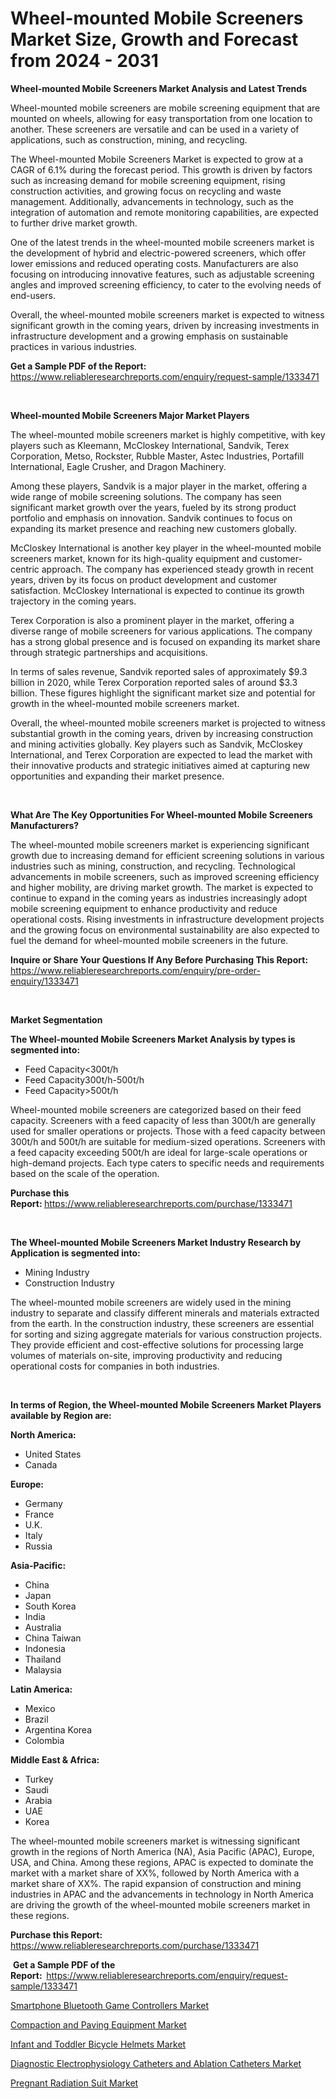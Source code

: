 <p><h1>Wheel-mounted Mobile Screeners Market Size, Growth and Forecast from 2024 - 2031</h1></p><p><strong>Wheel-mounted Mobile Screeners Market Analysis and Latest Trends</strong></p>
<p><p>Wheel-mounted mobile screeners are mobile screening equipment that are mounted on wheels, allowing for easy transportation from one location to another. These screeners are versatile and can be used in a variety of applications, such as construction, mining, and recycling.</p><p>The Wheel-mounted Mobile Screeners Market is expected to grow at a CAGR of 6.1% during the forecast period. This growth is driven by factors such as increasing demand for mobile screening equipment, rising construction activities, and growing focus on recycling and waste management. Additionally, advancements in technology, such as the integration of automation and remote monitoring capabilities, are expected to further drive market growth.</p><p>One of the latest trends in the wheel-mounted mobile screeners market is the development of hybrid and electric-powered screeners, which offer lower emissions and reduced operating costs. Manufacturers are also focusing on introducing innovative features, such as adjustable screening angles and improved screening efficiency, to cater to the evolving needs of end-users.</p><p>Overall, the wheel-mounted mobile screeners market is expected to witness significant growth in the coming years, driven by increasing investments in infrastructure development and a growing emphasis on sustainable practices in various industries.</p></p>
<p><strong>Get a Sample PDF of the Report:&nbsp;</strong> <a href="https://www.reliableresearchreports.com/enquiry/request-sample/1333471">https://www.reliableresearchreports.com/enquiry/request-sample/1333471</a></p>
<p>&nbsp;</p>
<p><strong>Wheel-mounted Mobile Screeners Major Market Players</strong></p>
<p><p>The wheel-mounted mobile screeners market is highly competitive, with key players such as Kleemann, McCloskey International, Sandvik, Terex Corporation, Metso, Rockster, Rubble Master, Astec Industries, Portafill International, Eagle Crusher, and Dragon Machinery. </p><p>Among these players, Sandvik is a major player in the market, offering a wide range of mobile screening solutions. The company has seen significant market growth over the years, fueled by its strong product portfolio and emphasis on innovation. Sandvik continues to focus on expanding its market presence and reaching new customers globally.</p><p>McCloskey International is another key player in the wheel-mounted mobile screeners market, known for its high-quality equipment and customer-centric approach. The company has experienced steady growth in recent years, driven by its focus on product development and customer satisfaction. McCloskey International is expected to continue its growth trajectory in the coming years.</p><p>Terex Corporation is also a prominent player in the market, offering a diverse range of mobile screeners for various applications. The company has a strong global presence and is focused on expanding its market share through strategic partnerships and acquisitions.</p><p>In terms of sales revenue, Sandvik reported sales of approximately $9.3 billion in 2020, while Terex Corporation reported sales of around $3.3 billion. These figures highlight the significant market size and potential for growth in the wheel-mounted mobile screeners market.</p><p>Overall, the wheel-mounted mobile screeners market is projected to witness substantial growth in the coming years, driven by increasing construction and mining activities globally. Key players such as Sandvik, McCloskey International, and Terex Corporation are expected to lead the market with their innovative products and strategic initiatives aimed at capturing new opportunities and expanding their market presence.</p></p>
<p>&nbsp;</p>
<p><strong>What Are The Key Opportunities For Wheel-mounted Mobile Screeners Manufacturers?</strong></p>
<p><p>The wheel-mounted mobile screeners market is experiencing significant growth due to increasing demand for efficient screening solutions in various industries such as mining, construction, and recycling. Technological advancements in mobile screeners, such as improved screening efficiency and higher mobility, are driving market growth. The market is expected to continue to expand in the coming years as industries increasingly adopt mobile screening equipment to enhance productivity and reduce operational costs. Rising investments in infrastructure development projects and the growing focus on environmental sustainability are also expected to fuel the demand for wheel-mounted mobile screeners in the future.</p></p>
<p><strong>Inquire or Share Your Questions If Any Before Purchasing This Report:</strong> <a href="https://www.reliableresearchreports.com/enquiry/pre-order-enquiry/1333471">https://www.reliableresearchreports.com/enquiry/pre-order-enquiry/1333471</a></p>
<p>&nbsp;</p>
<p><strong>Market Segmentation</strong></p>
<p><strong>The Wheel-mounted Mobile Screeners Market Analysis by types is segmented into:</strong></p>
<p><ul><li>Feed Capacity<300t/h</li><li>Feed Capacity300t/h-500t/h</li><li>Feed Capacity>500t/h</li></ul></p>
<p><p>Wheel-mounted mobile screeners are categorized based on their feed capacity. Screeners with a feed capacity of less than 300t/h are generally used for smaller operations or projects. Those with a feed capacity between 300t/h and 500t/h are suitable for medium-sized operations. Screeners with a feed capacity exceeding 500t/h are ideal for large-scale operations or high-demand projects. Each type caters to specific needs and requirements based on the scale of the operation.</p></p>
<p><strong>Purchase this Report:&nbsp;</strong><a href="https://www.reliableresearchreports.com/purchase/1333471">https://www.reliableresearchreports.com/purchase/1333471</a></p>
<p>&nbsp;</p>
<p><strong>The Wheel-mounted Mobile Screeners Market Industry Research by Application is segmented into:</strong></p>
<p><ul><li>Mining Industry</li><li>Construction Industry</li></ul></p>
<p><p>The wheel-mounted mobile screeners are widely used in the mining industry to separate and classify different minerals and materials extracted from the earth. In the construction industry, these screeners are essential for sorting and sizing aggregate materials for various construction projects. They provide efficient and cost-effective solutions for processing large volumes of materials on-site, improving productivity and reducing operational costs for companies in both industries.</p></p>
<p>&nbsp;</p>
<p><strong>In terms of Region, the Wheel-mounted Mobile Screeners Market Players available by Region are:</strong></p>
<p>
    <p> <strong> North America: </strong>
        <ul>
            <li>United States</li>
            <li>Canada</li>
        </ul>
        </p> 
    <p> <strong> Europe: </strong>
        <ul>
            <li>Germany</li>
            <li>France</li>
            <li>U.K.</li>
            <li>Italy</li>
            <li>Russia</li>
        </ul>
        </p> 
    <p> <strong> Asia-Pacific: </strong>
        <ul>
            <li>China</li>
            <li>Japan</li>
            <li>South Korea</li>
            <li>India</li>
            <li>Australia</li>
            <li>China Taiwan</li>
            <li>Indonesia</li>
            <li>Thailand</li>
            <li>Malaysia</li>
        </ul>
        </p> 
    <p> <strong> Latin America: </strong>
        <ul>
            <li>Mexico</li>
            <li>Brazil</li>
            <li>Argentina Korea</li>
            <li>Colombia</li>
        </ul>
        </p> 
    <p> <strong> Middle East & Africa: </strong>
        <ul>
            <li>Turkey</li>
            <li>Saudi</li>
            <li>Arabia</li>
            <li>UAE</li>
            <li>Korea</li>
        </ul>
    </p>
    </p>
<p><p>The wheel-mounted mobile screeners market is witnessing significant growth in the regions of North America (NA), Asia Pacific (APAC), Europe, USA, and China. Among these regions, APAC is expected to dominate the market with a market share of XX%, followed by North America with a market share of XX%. The rapid expansion of construction and mining industries in APAC and the advancements in technology in North America are driving the growth of the wheel-mounted mobile screeners market in these regions.</p></p>
<p><strong>Purchase this Report: </strong><a href="https://www.reliableresearchreports.com/purchase/1333471">https://www.reliableresearchreports.com/purchase/1333471</a></p>
<p>&nbsp;<strong>Get a Sample PDF of the Report:&nbsp;&nbsp;</strong><a href="https://www.reliableresearchreports.com/enquiry/request-sample/1333471">https://www.reliableresearchreports.com/enquiry/request-sample/1333471</a></p>
<p><strong></strong></p>
<p><p><a href="https://github.com/marloy8/Market-Research-Report-List-3/blob/main/smartphone-bluetooth-game-controllers-market.md">Smartphone Bluetooth Game Controllers Market</a></p><p><a href="https://issuu.com/reportprime-2/docs/compaction-and-paving-equipment-market-size-2030.p">Compaction and Paving Equipment Market</a></p><p><a href="https://github.com/jj19131/Market-Research-Report-List-1/blob/main/infant-and-toddler-bicycle-helmets-market.md">Infant and Toddler Bicycle Helmets Market</a></p><p><a href="https://github.com/sougarounis/Market-Research-Report-List-2/blob/main/diagnostic-electrophysiology-catheters-and-ablation-catheters-market.md">Diagnostic Electrophysiology Catheters and Ablation Catheters Market</a></p><p><a href="https://issuu.com/reportprime-2/docs/pregnant-radiation-suit-market-size-2030.pptx">Pregnant Radiation Suit Market</a></p></p>